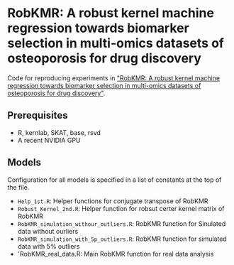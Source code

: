 RobKMR: A robust kernel machine regression towards biomarker selection in multi-omics
datasets of osteoporosis for drug discovery
=====================================

Code for reproducing experiments in ["RobKMR: A robust kernel machine regression towards biomarker selection in multi-omics
datasets of osteoporosis for drug discovery"](https://arxiv.org/abs/2201.05060).


## Prerequisites

- R, kernlab,  SKAT, base, rsvd
- A recent NVIDIA GPU

## Models

Configuration for all models is specified in a list of constants at the top of
the file. 

- `Help_1st.R`: Helper functions for conjugate transpose of RobKMR 
- `Robust_Kernel_2nd.R`: Helper function for robsut certer kernel matrix of RobKMR
- `RobKMR_simulation_withour_outliers.R`: RobKMR function  for Sinulated data without ourliers 
- `RobKMR_simulation_with_5p_outliers.R`: RobKMR function  for simulated data with 5% outliers
- 'RobKMR_real_data.R: Main RobKMR function for real data analysis

 
